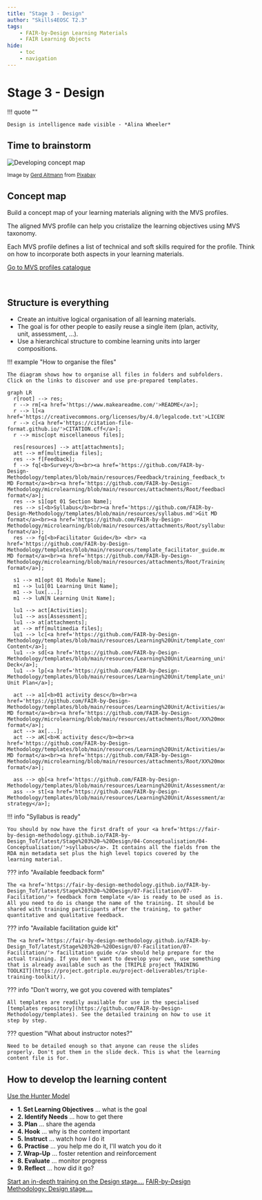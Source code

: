 ```yaml
---
title: "Stage 3 - Design"
author: "Skills4EOSC T2.3"
tags: 
    - FAIR-by-Design Learning Materials
    - FAIR Learning Objects
hide:
    - toc
    - navigation
---
```


# Stage 3 - Design

!!! quote ""

    Design is intelligence made visible - *Alina Wheeler​*

## Time to brainstorm

<div class="card w-100 mb-3">
  <div class="row no-gutters">
    <div class="col-md-4" style="width: 18rem;">
      <img class="card-img" src="../../attachments/brain-3829057_640.jpg" alt="Developing concept map"/>
      <p class="card-text"><small class="text-muted">
                Image by <a href="https://pixabay.com/users/geralt-9301/?utm_source=link-attribution&utm_medium=referral&utm_campaign=image&utm_content=3829057">Gerd Altmann</a> from <a href="https://pixabay.com//?utm_source=link-attribution&utm_medium=referral&utm_campaign=image&utm_content=3829057">Pixabay</a> </small>
                </p>
    </div>
    <div class="col-md-8" style="width: 36rem;">
      <div class="card-body">
            <h2 class="card-title">Concept map</h2>
            <p class="card-text">Build a concept map of your learning materials aligning with the MVS profiles.</p>
            <p class="card-text">The aligned MVS profile can help you cristalize the learning objectives using MVS taxonomy.</p>
            <p class="card-text">Each MVS profile defines a list of technical and soft skills required for the profile. Think on how to incorporate both aspects in your learning materials.</p>
            <a href="https://fair-by-design-methodology.github.io/MVS/latest/MVS%20Profiles/Civil%20Servant/civil_servant/" class="btn btn-primary stretched-link">Go to MVS profiles catalogue</a>
      </div>
    </div>
  </div>
</div>

​
## Structure is everything

<div class="grid cards" markdown>

- <i class="fa fa-cogs" aria-hidden="true"></i> Create an intuitive logical organisation of all learning materials. 
- <i class="fa fa-cubes" aria-hidden="true"></i> The goal is for other people to easily reuse a single item (plan, activity, unit, assessment, ...).
- <i class="fa fa-sitemap" aria-hidden="true"></i> Use a hierarchical structure to combine learning units into larger compositions.

</div>

!!! example "How to organise the files"

    The diagram shows how to organise all files in folders and subfolders. Click on the links to discover and use pre-prepared templates.

``` mermaid
graph LR
  r[root] --> res;
  r --> rm[<a href='https://www.makeareadme.com/'>README</a>];
  r --> l[<a href='https://creativecommons.org/licenses/by/4.0/legalcode.txt'>LICENSE</a>];
  r --> c[<a href='https://citation-file-format.github.io/'>CITATION.cff</a>];
  r --> misc[opt miscellaneous files];

  res[resources] --> att[attachments];
  att --> mf[multimedia files];
  res --> f[Feedback];
  f --> fq[<b>Survey</b><br><a href='https://github.com/FAIR-by-Design-Methodology/templates/blob/main/resources/Feedback/training_feedback_template.md'>Git MD Format</a><br><a href='https://github.com/FAIR-by-Design-Methodology/microlearning/blob/main/resources/attachments/Root/feedback/Training%20Evaluation%20Form.docx'>Office format</a>];
  res --> s1[opt 01 Section Name];
  res --> s[<b>Syllabus</b><br><a href='https://github.com/FAIR-by-Design-Methodology/templates/blob/main/resources/syllabus.md'>Git MD format</a><br><a href='https://github.com/FAIR-by-Design-Methodology/microlearning/blob/main/resources/attachments/Root/syllabus.docx'>Office format</a>];
  res --> fg[<b>Facilitator Guide</b> <br> <a href='https://github.com/FAIR-by-Design-Methodology/templates/blob/main/resources/template_facilitator_guide.md'>Git MD format</a><br><a href='https://github.com/FAIR-by-Design-Methodology/microlearning/blob/main/resources/attachments/Root/Training%20Facilitator%20Guide.docx'>Office format</a>];

  s1 --> m1[opt 01 Module Name];
  m1 --> lu1[01 Learning Unit Name];
  m1 --> lux[...];
  m1 --> luN[N Learning Unit Name];

  lu1 --> act[Activities];
  lu1 --> ass[Assessment];
  lu1 --> at[attachments];
  at --> mff[multimedia files];
  lu1 --> lc[<a href='https://github.com/FAIR-by-Design-Methodology/templates/blob/main/resources/Learning%20Unit/template_content.md'>Learning Content</a>];
  lu1 --> sd[<a href='https://github.com/FAIR-by-Design-Methodology/templates/blob/main/resources/Learning%20Unit/Learning_unit_content.pptx'>Slide Deck</a>];
  lu1 --> lp[<a href='https://github.com/FAIR-by-Design-Methodology/templates/blob/main/resources/Learning%20Unit/template_unit_lesson_plan.md'>Learning Unit Plan</a>];

  act --> a1[<b>01 activity desc</b><br><a href='https://github.com/FAIR-by-Design-Methodology/templates/blob/main/resources/Learning%20Unit/Activities/activity_details_template.md'>Git MD format</a><br><a href='https://github.com/FAIR-by-Design-Methodology/microlearning/blob/main/resources/attachments/Root/XX%20module%20name/activities/Activity%20Name_description.docx'>Office format</a>];
  act --> ax[...];
  act --> aK[<b>K activity desc</b><br><a href='https://github.com/FAIR-by-Design-Methodology/templates/blob/main/resources/Learning%20Unit/Activities/activity_details_template.md'>Git MD format</a><br><a href='https://github.com/FAIR-by-Design-Methodology/microlearning/blob/main/resources/attachments/Root/XX%20module%20name/activities/Activity%20Name_description.docx'>Office format</a>];

  ass --> qb[<a href='https://github.com/FAIR-by-Design-Methodology/templates/blob/main/resources/Learning%20Unit/Assessment/assessment_template.md'>questions</a>];
  ass --> st[<a href='https://github.com/FAIR-by-Design-Methodology/templates/blob/main/resources/Learning%20Unit/Assessment/assessment_template.md'>opt strategy</a>];

```
!!! info "Syllabus is ready" 

    You should by now have the first draft of your <a href='https://fair-by-design-methodology.github.io/FAIR-by-Design_ToT/latest/Stage%203%20–%20Design/04-Conceptualisation/04-Conceptualisation/'>syllabus</a>. It contains all the fields from the RDA min metadata set plus the high level topics covered by the learning material.

??? info "Available feedback form"

    The <a href='https://fair-by-design-methodology.github.io/FAIR-by-Design_ToT/latest/Stage%203%20–%20Design/07-Facilitation/07-Facilitation/'> feedback form template </a> is ready to be used as is. All you need to do is change the name of the training. It should be shared with training participants after the training, to gather quantitative and qualitative feedback.

??? info "Available facilitation guide kit"

    The <a href='https://fair-by-design-methodology.github.io/FAIR-by-Design_ToT/latest/Stage%203%20–%20Design/07-Facilitation/07-Facilitation/'> facilitation guide </a> should help prepare for the actual training. If you don't want to develop your own, use something that is already available such as the [TRIPLE project TRAINING TOOLKIT](https://project.gotriple.eu/project-deliverables/triple-training-toolkit/).

??? info "Don't worry, we got you covered with templates​"

    All templates are readily available for use in the specialised [templates repository](https://github.com/FAIR-by-Design-Methodology/templates). See the detailed training on how to use it step by step.

??? question "What about instructor notes?"

    Need to be detailed enough so that anyone can reuse the slides properly. Don't put them in the slide deck. This is what the learning content file is for.

## How to develop the learning content

<a href="https://www.csun.edu/sites/default/files/Holle-Lesson-Planning.pdf" class="btn btn-primary btn-lg btn-block">Use the Hunter Model</a>

<div class="grid cards" markdown>

- <i class="fa fa-bullseye" aria-hidden="true"></i> __1. Set Learning Objectives__ ... what is the goal
- <i class="fa fa-question-circle" aria-hidden="true"></i> __2. Identify Needs__ ... how to get there 
- <i class="fa fa-list-alt" aria-hidden="true"></i> __3. Plan__ ... share the agenda
- <i class="fa fa-heartbeat" aria-hidden="true"></i> __4. Hook__ ... why is the content important
- <i class="fa fa-user-secret" aria-hidden="true"></i> __5. Instruct__ ... watch how I do it
- <i class="fa fa-code-fork" aria-hidden="true"></i> __6. Practise__ ... you help me do it, I'll watch you do it
- <i class="fa fa-hand-o-right" aria-hidden="true"></i> __7. Wrap-Up__ ... foster retention and reinforcement
- <i class="fa fa-question-circle" aria-hidden="true"></i> __8. Evaluate__ ... monitor progress
- <i class="fa fa-info-circle" aria-hidden="true"></i> __9. Reflect__ ... how did it go?

</div>

<a href="https://fair-by-design-methodology.github.io/FAIR-by-Design_ToT/latest/Stage%203%20%E2%80%93%20Design/04-Conceptualisation/04-Conceptualisation/" class="btn btn-dark text-white btn-lg btn-block">Start an in-depth training on the Design stage....</a>
<a href="https://fair-by-design-methodology.github.io/FAIR-by-Design_Book/4%20-%20FAIR-by-design%20learning%20materials%20creation/4.1%20-%20Workflow%20stages%20description/413-design/" class="btn btn-dark text-white btn-lg btn-block">FAIR-by-Design Methodology: Design stage....</a>